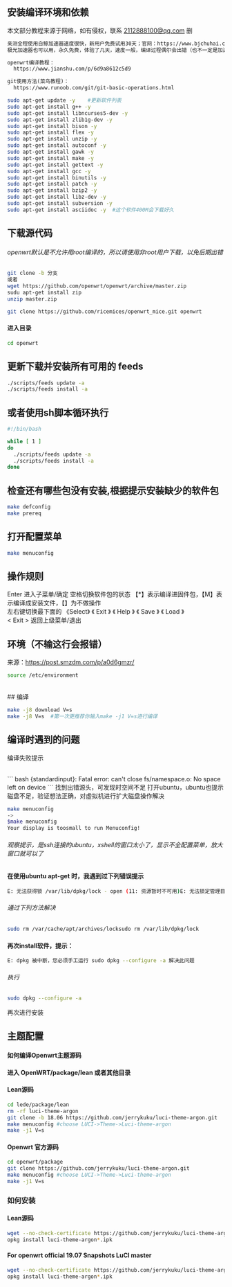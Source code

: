 ## 安装编译环境和依赖

本文部分教程来源于网络，如有侵权，联系 2112888100@qq.com 删

``` html
亲测全程使用白鲸加速器速度很快，新用户免费试用30天；官网：https://www.bjchuhai.com/
极光加速器也可以用，永久免费，体验了几天，速度一般，编译过程偶尔会出错（也不一定是加速器问题，可选）

openwrt编译教程：
  https://www.jianshu.com/p/6d9a8612c5d9

git使用方法(菜鸟教程)：
  https://www.runoob.com/git/git-basic-operations.html
```

``` bash
sudo apt-get update -y    #更新软件列表
sudo apt-get install g++ -y
sudo apt-get install libncurses5-dev -y
sudo apt-get install zlib1g-dev -y
sudo apt-get install bison -y
sudo apt-get install flex -y
sudo apt-get install unzip -y
sudo apt-get install autoconf -y
sudo apt-get install gawk -y
sudo apt-get install make -y
sudo apt-get install gettext -y
sudo apt-get install gcc -y
sudo apt-get install binutils -y
sudo apt-get install patch -y
sudo apt-get install bzip2 -y
sudo apt-get install libz-dev -y
sudo apt-get install subversion -y
sudo apt-get install asciidoc -y  #这个软件400M会下载好久
```
## 下载源代码

###### openwrt默认是不允许用root编译的，所以请使用非root用户下载，以免后期出错
``` bash
git clone -b 分支
或者
wget https://github.com/openwrt/openwrt/archive/master.zip
sudu apt-get install zip
unzip master.zip

git clone https://github.com/ricemices/openwrt_mice.git openwrt
```
#### 进入目录

``` bash
cd openwrt
```
## 更新下载并安装所有可用的 feeds

``` bash
./scripts/feeds update -a
./scripts/feeds install -a
```
## 或者使用sh脚本循环执行

``` bash
#!/bin/bash

while [ 1 ]
do
  ./scripts/feeds update -a
  ./scripts/feeds install -a
done
```
## 检查还有哪些包没有安装,根据提示安装缺少的软件包

``` bash
make defconfig
make prereq
```
## 打开配置菜单

``` bash
make menuconfig
```

## 操作规则

Enter 进入子菜单/确定 空格切换软件包的状态 【*】表示编译进固件包，【M】表示编译成安装文件，【】为不做操作
<br />
左右键切换最下面的 《Select》 《 Exit 》 《 Help 》 《 Save 》 《 Load 》
<br />
< Exit > 返回上级菜单/退出
  <br />
 
## 环境（不输这行会报错）
来源：https://post.smzdm.com/p/a0d6gmzr/
<br />
``` bash
source /etc/environment
```
<br />
## 编译

``` bash
make -j8 download V=s
make -j8 V=s  #第一次更推荐你输入make -j1 V=s进行编译
```

## 编译时遇到的问题
<p>编译失败提示</p>
<br />
``` bash
{standardinput}: Fatal error: can't close fs/namespace.o: No space left on device
```
找到出错源头，可发现时空间不足
打开ubuntu，ubuntu也提示磁盘不足，验证想法正确，对虚拟机进行扩大磁盘操作解决
<br />

``` bash
make menuconfig
->
$make menuconfig
Your display is toosmall to run Menuconfig!
```
###### 观察提示，是ssh连接的ubuntu，xshell的窗口太小了，显示不全配置菜单，放大窗口就可以了

#### 在使用ubuntu apt-get 时，我遇到过下列错误提示

``` bash
E: 无法获得锁 /var/lib/dpkg/lock - open (11: 资源暂时不可用)E: 无法锁定管理目录(/var/lib/dpkg/)，是否有其他进程正占用它？
```
###### 通过下列方法解决

``` bash
sudo rm /var/cache/apt/archives/locksudo rm /var/lib/dpkg/lock
```
#### 再次install软件，提示：

``` bash
E: dpkg 被中断，您必须手工运行 sudo dpkg --configure -a 解决此问题
```
###### 执行

``` bash
sudo dpkg --configure -a
```
再次进行安装

## 主题配置
#### 如何编译Openwrt主题源码
#### 进入 OpenWRT/package/lean 或者其他目录

#### Lean源码

``` bash
cd lede/package/lean
rm -rf luci-theme-argon
git clone -b 18.06 https://github.com/jerrykuku/luci-theme-argon.git
make menuconfig #choose LUCI->Theme->Luci-theme-argon
make -j1 V=s
```
#### Openwrt 官方源码

``` bash
cd openwrt/package
git clone https://github.com/jerrykuku/luci-theme-argon.git
make menuconfig #choose LUCI->Theme->Luci-theme-argon
make -j1 V=s
```
### 如何安装
#### Lean源码

``` bash
wget --no-check-certificate https://github.com/jerrykuku/luci-theme-argon/releases/download/v1.7.0/luci-theme-argon_1.7.0-20200909_all.ipk
opkg install luci-theme-argon*.ipk
```

#### For openwrt official 19.07 Snapshots LuCI master

``` bash
wget --no-check-certificate https://github.com/jerrykuku/luci-theme-argon/releases/download/v2.2.5/luci-theme-argon_2.2.5-20200914_all.ipk
opkg install luci-theme-argon*.ipk
```



